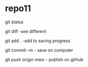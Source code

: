 # repo11

git status

git diff -see different

git add . -add to saving progress

git commit -m - save on computer

git push origin main - publish on github
